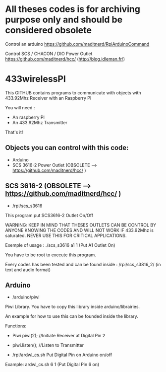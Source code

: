 All theses codes is for archiving purpose only and should be considered obsolete
=============

Control an arduino
https://github.com/maditnerd/RpiArduinoCommand

Control SCS / CHACON / DIO Power Outlet
https://github.com/maditnerd/hcc/ (http://blog.idleman.fr/)


433wirelessPI
=============
This GITHUB contains programs to communicate with objects with 433.92Mhz Receiver with an Raspberry PI

You will need :
- An raspberry PI
- An 433.92Mhz Transmitter

That's it!

Objects you can control with this code:
-------------------------------------------
- Arduino
- SCS 3616-2 Power Outlet (OBSOLETE --> https://github.com/maditnerd/hcc/ )


SCS 3616-2 (OBSOLETE --> https://github.com/maditnerd/hcc/ )
-------------------------------------------
- /rpi/scs_s3616

This program put SCS3616-2 Outlet On/Off

WARNING: KEEP IN MIND THAT THESES OUTLETS CAN BE CONTROL BY ANYONE KNOWING THE CODES AND WILL NOT WORK IF 433.92Mhz is saturated.
		 NEVER USE THIS FOR CRITICAL APPLICATIONS.

Exemple of usage : ./scs_s3616 a1 1 (Put A1 Outlet On)

You have to be root to execute this program.

Every codes has been tested and can be found inside : /rpi/scs_s3816_2/ (in text and audio format)


Arduino
-------------------------------------------
- /arduino/piwi

Piwi Library.
You have to copy this library inside arduino/librairies.

An example for how to use this can be founded inside the library.

Functions: 
- Piwi piwi(2);  //Initiate Receiver at Digital Pin 2
- piwi.listen(); //Listen to Transmitter

- /rpi/ardwl_cs.sh
Put Digital Pin on Arduino on/off

Example: ardwl_cs.sh 6 1 (Put Digital Pin 6 on)

 

